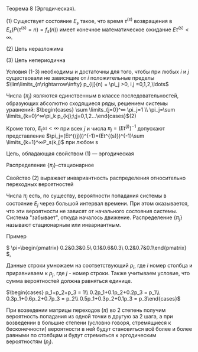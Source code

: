 Теорема 8 (Эргодическая). 

(1) Существует состояние $E_s$ такое, что время $\tau^{(s)}$ возвращения в $E_s (P(\tau^{(s)}= n) = f_s(n))$ имеет конечное математическое ожидание $E\tau^{(s)} < \infty$.

(2) Цепь неразложима

(3) Цепь непериодична

Условия (1-3) необходимы и достаточны для того, чтобы при любых $i$ и $j$ существовали не зависящие от $i$ положительные пределы $\lim\limits_{n\rightarrow\infty} p_{ij}(n) = \pi_j >0, i,j =0,1,2,\ldots$

Числа $\{\pi_j \}$ являются единственным в классе последовательностей, образующих абсолютно сходящиеся ряды, решением системы уравнений: $\begin{cases} \sum \limits_{j=0}^∞ \pi_j=1 \\ \pi_j=\sum \limits_{k=0}^∞\pi_k p_{kj};\;j=0,1,2...\end{cases}$(2)

Кроме того, $E_{t^{(s)}}<∞$ при всех $j$ и числа $\pi_j=(Et^{(j)})^{-1}$ допускают представление $\pi_j=(Et^{(j)})^{-1}=(Et^{(s)})^{-1}\sum \limits_{k=1}^∞P_s(k,j)$ при любом s

Цепь, обладающая свойством (1) — эргодическая

Распределение $\{\pi_j\}$-стационарное

Свойство (2) выражает инвариантность распределения относительно переходных вероятностей

Числа $\pi_j$ есть, по существу, вероятности попадания системы в состояние $E_j$ через большой интервал времени. При этом оказывается, что эти вероятности не зависят от начального состояния системы. Система "забывает", откуда началось движение. Распределение {$\pi_j$} называют стационарным или инвариантным.

Пример

$ \pi=\begin{pmatrix} 0.2&0.3&0.5\\ 0.1&0.6&0.3\\ 0.2&0.7&0.1\end{pmatrix} $, 

Данные строки умножаем на соответствующий $p_i$, где $i$ номер столбца и приравниваем к $p_j$, где $j$ - номер строки. Также учитываем условие, что сумма вероятностей должна равняться единице.

$\begin{cases} p_1+p_2+p_3 = 1\\ 0.2p_1+0.1p_2+0.2p_3 = p_1\\ 0.3p_1+0.6p_2+0.7p_3 = p_2\\ 0.5p_1+0.3p_2+0.1p_3 = p_3\end{cases}$

При возведении матрицы переходов ($\pi$) во 2 степень получим вероятность попадания из одной точки в другую за 2 шага, а при возведении в большие степени (условно говоря, стремящиеся к бесконечности) вероятности в ней будут становиться всё более и более равными по столбцам и будут стремиться к эргодическим вероятностям ($p_j$).